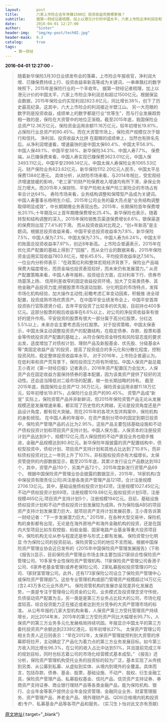 ```yaml
---
layout:       post
title:        六家上市险企去年净赚1500亿 投资收益究竟哪家强？
subtitle:     据第一财经记者梳理，加上以港元计价的中国太平，六家上市险企净利润总和超过1500亿元。
date:         2016-04-01 12:27:00
author:       "Sinter"
header-img:   "img/my-post/tech02.jpg"
header-mask:  0.3
catalog:      true
tags:
    - 第一财经
---
```


**2016-04-01 12:27:00**  **-**

> 随着新华保险3月30日业绩发布会的落幕，上市险企年报收官，净利润大增、已赚保费持续上行、投资收益率新高等成为关键词，一串串飘红的数字映照下，2015年是保险行业的一个丰收年。
据第一财经记者梳理，加上以港元计价的中国太平，六家上市险企净利润总和超过1500亿元。根据保监会数据，2015年保险业约实现利润2823.6亿元，同比增长38%，创下了历史最高纪录。这其中，六大上市险企的利润接近半壁江山。
另一大亮眼的数字则是投资收益，成绩单上的数字都是行业“优等生”，而与行业发展趋势相一致的是，保险在大资管中的地位正渐稳。截至2015年底，我国保险业总资产12.36万亿元，保险资金运用余额11.18万亿元，较年初增长19.81%，占保险行业总资产的90.45%。而在大资管市场上，保险资产规模仅次于银行和信托。
净利润、投资收益大比拼
在靓眼的成绩单上，当然也有排名先后。从净利润增速看，增速最快的是中国太保60.4%、中国太平56.9%、中国人保49.1%、中国平安38%、新华保险34.3%、中国人寿7.7%。
保费端，从已赚保费来看，中国人寿实现已赚保费3623.01亿元，中国人保3493.11亿元，中国平安2998.14亿元，中国太保人寿保险业务1065.53亿元、财产保险业务823.62亿元，新华保险1112.20亿元人民币，中国太平总保费1384亿港元。
具体分析，从财险市场来看，与2014年相比，受宏观经济增速放缓的影响，“老三家”的财产险保费收入增速均有所下滑，承保业务压力增大。而2015年人保财险、平安产险和太保产险三家险企的市场占有率合计达64%。
寿险市场来看，业务结构调整和保障型产品成为关键词。中国人寿董事长杨明生介绍，2015年公司业务的最大亮点是“业务结构调整取得明显成效”，中长期期缴业务表现出色。2015年，长期保险首年保费增长20.1%;十年期及以上首年期缴保费增长25.4%。新华保险也表示，随着转型和结构调整的深入，2015年保险销售员渠道保费增长8.6%，银保渠道的保费则出现了7.4%的下滑。
而从投资收益对比观之，“创×年新高”是主题词。根据总投资收益来看，中国平安总投资收益率为7.8%，新华保险7.5%，中国人保为7.3%，中国太保为7.3%，中国人寿为6.24%，中国太平的账面总投资收益率7.97%，创近8年新高。
上市险企普遍表示，2015年在优化资产配置的基础上得到了“回报”，而从全行业的数据来看，2015年保险资金运用实现收益7803.6亿元，增长45.6%，平均投资收益率达7.56%。
一位业内分析师表示：“在政策红利和整体宏观经济背景下，保险业产品端保费大幅度增长，而资金端也投资表现较好，而未来仍有发展潜力。”
从资产配置策略来看，中国人寿年报称，投资组合方面，应对利率下行、债券市场震荡上扬、 信用利差收窄的固定收益投资环境，加大了交易类债券、其他金融产品投资力度;把握股票市场波动加剧、分化明显的市场特点，发挥市场化机构经验，加大操作主动性;前瞻考虑汇率变动因素，积极推 进全球配置，投资成熟市场优质资产。
在中国平安业绩发布会上，中国平安首席投资执行官陈德贤介绍，去年平安投资了比较多的优先股，目前持仓400多亿元。这部分股票的税后收益率在6.6%以上，对公司的净投资收益率有很好的提升作用。平安投资的股票有很大一部分属于高分红股票，分红达5.5%以上，未来亦会主要考虑高分红股票。
对于投资策略，中国太保表示，中国太保主动调整投资资产的配置结构，在稳定债券、存款、股票和基金等传统投资资产配置的基础上，从符合保险资金特性和风险容忍度的要求出发，适度增加了对债权计划、理财产品及新股基金、优先股、分级基金A等“类固定收益产品”的投资，提高了投资组合的多元化和分散化程度，控制投资风险，稳定整体投资收益率水平。
对于2016年，上市险企普遍认为，在低利率和资产荒背景下，保险投资压力将有所增加。中国人保资产副总裁王小青对《第一财经日报》记者表示，2016年资产配置压力会加大，人保资产会在固定收益方面保持债券的基本配置，因为该类资产提供了较好的流动性。还会适当降低对二级市场的配置，做一些长期战略的持有。
截至2015年底，我国保险业总资产12.36万亿元，保险资金运用余额11.18万亿元，较年初增长19.81%，占保险行业总资产的90.45%。
资管产品成“新宠”
实际上，保险资管产品并非新鲜词，但2015年保险资管产品无论从发展规模还是发展增速来看，都实现了历史性的大跨越，无论是投资角度还是产品设计角度，都有较大突破。而在2015年的各项大型并购案中，保险机构的身影频现。
在中国人寿的年报中，在资产类别分项中的固定到期日投资中，保险资产管理产品的占比为2.95%，这些产品主要包括基础设施和不动产债权投资计划和项目资产支持计划。中国人保方面，人保资本的注册投资计划产品达到9个，规模112亿元;而人保投控的不动产直投业务也稳步推进，金融产品规模达到80.8亿元。新华保险年报披露的资产配置结构中，债权型投资中，债权计划、项目资产支持计划和其他占比达到了10.8%，而非标债权投资对比上一年则上升了10.1%，非标股权投资亦有大幅增长。太保资管提供的内部数据显示，截至2015年底，其累计发行设立产品数达到182个，其中，资管产品110个，另类产品72个。2015年度新发行资管产品69个。
根据中国保险资产管理业协会披露的数据显示，2015年，18家机构(含中保投资有限责任公司)共注册各类资产管理产品121项，合计注册规模2706.13亿元。其中，基础设施债权投资计划42项，注册规模1027.45亿元;不动产债权投资计划69项，注册规模1019.68亿元;股权投资计划5项，注册规模465亿元;项目资产支持计划5个，注册规模194亿元。目前，基础设施债权投资计划和不动产债权投资计划发展较为成熟，作为保险版ABS的项目资产支持计划发展潜力巨大，就项目资产支持计划发展前景，王小青告诉第一财经记者：“下一步发展潜力巨大。”
2015年，在各种大型交易中，保险机构的身影都有出现，无论是在海外房地产和海外金融机构的投资，还是在国内大型项目比如东软控股、蚂蚁金服、国家电路产业基金等重大投资项目中，保险机构无论从参与程度还是参与形式上都有发展。
保险资管分化明显
作为保险公司的投资前站，保险资管公司的地位不言而喻。根据中国保险资产管理业协会近日发布的《2015年中国保险资产管理发展报告》(下称《报告》)显示，目前保险资产管理业市场主体主要包括21家综合性保险资产管理公司、10多家专业性保险资产管理机构、11家保险资产管理公司香港子公司、6家养老基金管理(或养老保险)公司、2家私募股权投资管理(GP)公司、1家财富管理公司。此外，还有173家保险公司设立了保险资产管理中心或保险资产管理部门。这些专业管理机构或部门管理资产规模超过14万亿元(含2.43万多亿元业外资产)。
保险资管机构的发展亦呈现差异化发展态势，一类是专注于管理母公司资金的公司，业务模式及投资理念坚守传统，负债驱动资产配置为主。另一类是是第三方业务占比较大的公司，市场化程度较高，综合投资能力正在接近或者达到充分竞争的大资产管理市场的标准。
从公布年报的几家大型机构来看，人保资产第三方受托管理资产持续增长，对比2014年末，2015年的第三方受托资产同比大幅增长95.7%，人保资产的第三方业务多元化发展格局持续巩固。年报显示中国太平的第三方委托投资资产余额达到2338亿港元，较年初增长27%。
太保资产管理公司相关负责人近日则表示：“早在2012年，太保资产管理就预判到大资管的序幕即将拉开，主动确定了产品化为着力点的第三方业务发展目标。如今第三方收入同比增长96.3%，在公司的收入占比中达到51%，并且提前完成三年的规划目标，同时也标志着公司的市场化经营模式基本成型。”
《报告》还分析，保险资产管理机构受托业务的投资标的较为广泛，基本实现了从传统到另类、从公募到私募、从虚拟到实体、从境内到境外的全覆盖。具体而言，包括存款、债券、基金、股票，基础设施、不动产、股权、衍生金融工具，保险资产管理产品、私募股权基金、信托产品、信贷资产支持证券、券商资产支持证券、商业银行理财产品等各类金融产品，能为保险机构、银行、企业年金等客户提供企业年金投资管理、金融同业业务、财富管理服务、资产管理产品、养老金产品、境外理财产品、QDII(合格境内机构投资者)专户、私募基金产品等各项产品和服务。
(实习生卜怡对此文亦有贡献)


[原文地址](http://www.yicai.com/news/4769587.html){:target="_blank"}



